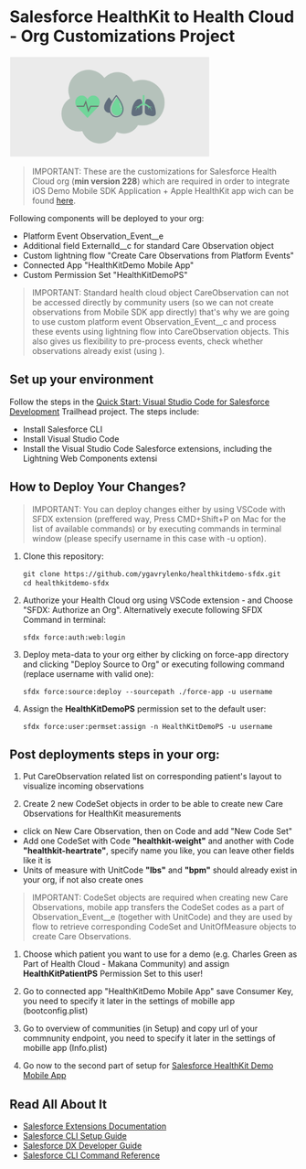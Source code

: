 # Salesforce HealthKit to Health Cloud - Org Customizations Project

<img src="images/SF_HealthKit_Logo.png" width="350">

> IMPORTANT: These are the customizations for Salesforce Health Cloud org (**min version 228**) which are required in order to integrate iOS Demo Mobile SDK Application + Apple HealthKit app wich can be found [here](https://github.com/ygavrylenko/healthkitdemo).

Following components will be deployed to your org:
- Platform Event Observation_Event__e
- Additional field ExternalId__c for standard Care Observation object
- Custom lightning flow "Create Care Observations from Platform Events"
- Connected App "HealthKitDemo Mobile App"
- Custom Permission Set "HealthKitDemoPS"

> IMPORTANT: Standard health cloud object CareObservation can not be accessed directly by community users (so we can not create observations from Mobile SDK app directly) that's why we are going to use custom platform event Observation_Event__c and process these events using lightning flow into CareObservation objects. This also gives us flexibility to pre-process events, check whether observations already exist (using ).

## Set up your environment

Follow the steps in the [Quick Start: Visual Studio Code for Salesforce Development](https://trailhead.salesforce.com/en/content/learn/projects/quickstart-vscode-salesforce) Trailhead project. The steps include:

- Install Salesforce CLI
- Install Visual Studio Code
- Install the Visual Studio Code Salesforce extensions, including the Lightning Web Components extensi

## How to Deploy Your Changes?

> IMPORTANT: You can deploy changes either by using VSCode with SFDX extension (preffered way, Press CMD+Shift+P on Mac for the list of available commands) or by executing commands in terminal window (please specify username in this case with -u option).

1. Clone this repository:

    ```
    git clone https://github.com/ygavrylenko/healthkitdemo-sfdx.git
    cd healthkitdemo-sfdx
    ```

1. Authorize your Health Cloud org using VSCode extension -  and Choose "SFDX: Authorize an Org". Alternatively execute following SFDX Command in terminal:

    ```
    sfdx force:auth:web:login
    ```

1. Deploy meta-data to your org either by clicking on force-app directory and clicking "Deploy Source to Org" or executing following command (replace username with valid one):

    ```
    sfdx force:source:deploy --sourcepath ./force-app -u username
    ```

1. Assign the **HealthKitDemoPS** permission set to the default user:

    ```
    sfdx force:user:permset:assign -n HealthKitDemoPS -u username
    ```

## Post deployments steps in your org:

1. Put CareObservation related list on corresponding patient's layout to visualize incoming observations

1. Create 2 new CodeSet objects in order to be able to create new Care Observations for HealthKit measurements
- click on New Care Observation, then on Code and add "New Code Set"
- Add one CodeSet with Code **"healthkit-weight"** and another with Code **"healthkit-heartrate"**, specify name you like, you can leave other fields like it is
- Units of measure with UnitCode **"lbs"** and **"bpm"** should already exist in your org, if not also create ones

> IMPORTANT: CodeSet objects are required when creating new Care Observations, mobile app transfers the CodeSet codes as a part of Observation_Event__e (together with UnitCode) and they are used by flow to retrieve corresponding CodeSet and UnitOfMeasure objects to create Care Observations.

1. Choose which patient you want to use for a demo (e.g. Charles Green as Part of Health Cloud - Makana Community) and assign **HealthKitPatientPS** Permission Set to this user! 

1. Go to connected app "HealthKitDemo Mobile App" save Consumer Key, you need to specify it later in the settings of mobille app (bootconfig.plist)

1. Go to overview of communities (in Setup) and copy url of your commnunity endpoint, you need to specify it later in the settings of mobille app (Info.plist)

1. Go now to the second part of setup for [Salesforce HealthKit Demo Mobile App](https://github.com/ygavrylenko/healthkitdemo)

## Read All About It

- [Salesforce Extensions Documentation](https://developer.salesforce.com/tools/vscode/)
- [Salesforce CLI Setup Guide](https://developer.salesforce.com/docs/atlas.en-us.sfdx_setup.meta/sfdx_setup/sfdx_setup_intro.htm)
- [Salesforce DX Developer Guide](https://developer.salesforce.com/docs/atlas.en-us.sfdx_dev.meta/sfdx_dev/sfdx_dev_intro.htm)
- [Salesforce CLI Command Reference](https://developer.salesforce.com/docs/atlas.en-us.sfdx_cli_reference.meta/sfdx_cli_reference/cli_reference.htm)
